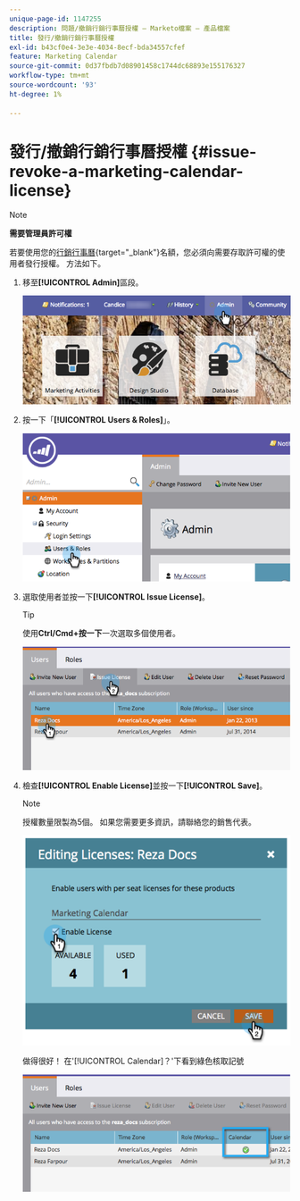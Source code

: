 ```yaml
---
unique-page-id: 1147255
description: 問題/撤銷行銷行事曆授權 — Marketo檔案 — 產品檔案
title: 發行/撤銷行銷行事曆授權
exl-id: b43cf0e4-3e3e-4034-8ecf-bda34557cfef
feature: Marketing Calendar
source-git-commit: 0d37fbdb7d08901458c1744dc68893e155176327
workflow-type: tm+mt
source-wordcount: '93'
ht-degree: 1%

---
```


# 發行/撤銷行銷行事曆授權 {#issue-revoke-a-marketing-calendar-license}

>[!NOTE]
>
>**需要管理員許可權**

若要使用您的[行銷行事曆](/help/marketo/product-docs/core-marketo-concepts/marketing-calendar/understanding-the-calendar/navigating-the-marketing-calendar.md){target="_blank"}名額，您必須向需要存取許可權的使用者發行授權。 方法如下。

1. 移至&#x200B;**[!UICONTROL Admin]**&#x200B;區段。

   ![](assets/adminhand.png)

1. 按一下「**[!UICONTROL Users & Roles]**」。

   ![](assets/2.png)

1. 選取使用者並按一下&#x200B;**[!UICONTROL Issue License]**。

   >[!TIP]
   >
   >使用&#x200B;**Ctrl/Cmd+按一下**&#x200B;一次選取多個使用者。

   ![](assets/3.png)

1. 檢查&#x200B;**[!UICONTROL Enable License]**&#x200B;並按一下&#x200B;**[!UICONTROL Save]**。

   >[!NOTE]
   >
   >授權數量限製為5個。 如果您需要更多資訊，請聯絡您的銷售代表。

   ![](assets/4.png)

   做得很好！ 在&#39;[!UICONTROL Calendar]？&#39;下看到綠色核取記號

   ![](assets/5.png)
